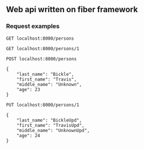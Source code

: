 ## Web api written on fiber framework

### Request examples
```http
GET localhost:8000/persons 

GET localhost:8000/persons/1

POST localhost:8000/persons

{
    "last_name": "Bickle",
    "first_name": "Travis",
    "middle_name": "Unknown",
    "age": 23
}

PUT localhost:8000/persons/1

{
    "last_name": "BickleUpd",
    "first_name": "TravisUpd",
    "middle_name": "UnknownUpd",
    "age": 24
}
```
